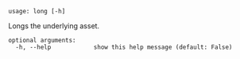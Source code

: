 ```
usage: long [-h]
```

Longs the underlying asset.

```
optional arguments:
  -h, --help            show this help message (default: False)
```
